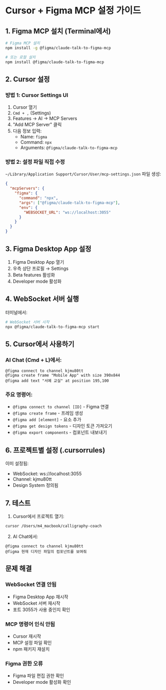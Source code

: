 # Cursor + Figma MCP 설정 가이드

## 1. Figma MCP 설치 (Terminal에서)

```bash
# Figma MCP 설치
npm install -g @figma/claude-talk-to-figma-mcp

# 또는 로컬 설치
npm install @figma/claude-talk-to-figma-mcp
```

## 2. Cursor 설정

### 방법 1: Cursor Settings UI
1. Cursor 열기
2. `Cmd + ,` (Settings)
3. Features → AI → MCP Servers
4. "Add MCP Server" 클릭
5. 다음 정보 입력:
   - Name: `figma`
   - Command: `npx`
   - Arguments: `@figma/claude-talk-to-figma-mcp`

### 방법 2: 설정 파일 직접 수정
`~/Library/Application Support/Cursor/User/mcp-settings.json` 파일 생성:

```json
{
  "mcpServers": {
    "figma": {
      "command": "npx",
      "args": ["@figma/claude-talk-to-figma-mcp"],
      "env": {
        "WEBSOCKET_URL": "ws://localhost:3055"
      }
    }
  }
}
```

## 3. Figma Desktop App 설정

1. Figma Desktop App 열기
2. 우측 상단 프로필 → Settings
3. Beta features 활성화
4. Developer mode 활성화

## 4. WebSocket 서버 실행

터미널에서:
```bash
# WebSocket 서버 시작
npx @figma/claude-talk-to-figma-mcp start
```

## 5. Cursor에서 사용하기

### AI Chat (Cmd + L)에서:
```
@figma connect to channel kjmu80tt
@figma create frame "Mobile App" with size 390x844
@figma add text "서예 교실" at position 195,100
```

### 주요 명령어:
- `@figma connect to channel [ID]` - Figma 연결
- `@figma create frame` - 프레임 생성
- `@figma add [element]` - 요소 추가
- `@figma get design tokens` - 디자인 토큰 가져오기
- `@figma export components` - 컴포넌트 내보내기

## 6. 프로젝트별 설정 (.cursorrules)

이미 설정됨:
- WebSocket: ws://localhost:3055
- Channel: kjmu80tt
- Design System 정의됨

## 7. 테스트

1. Cursor에서 프로젝트 열기:
```bash
cursor /Users/m4_macbook/calligraphy-coach
```

2. AI Chat에서:
```
@figma connect to channel kjmu80tt
@figma 현재 디자인 파일의 컴포넌트를 보여줘
```

## 문제 해결

### WebSocket 연결 안됨
- Figma Desktop App 재시작
- WebSocket 서버 재시작
- 포트 3055가 사용 중인지 확인

### MCP 명령어 인식 안됨
- Cursor 재시작
- MCP 설정 파일 확인
- npm 패키지 재설치

### Figma 권한 오류
- Figma 파일 편집 권한 확인
- Developer mode 활성화 확인